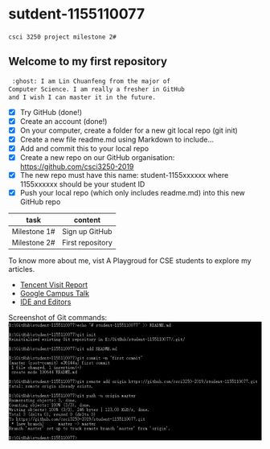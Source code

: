 # sutdent-1155110077

`csci 3250 project milestone 2#`

## Welcome to my first repository

	 :ghost: I am Lin Chuanfeng from the major of
	Computer Science. I am really a fresher in GitHub 
	and I wish I can master it in the future. 

- [x] Try GitHub (done!)
- [x] Create an account (done!)
- [x] On your computer, create a folder for a new git local repo (git init)
- [x] Create a new file readme.md using Markdown to include...
- [x] Add and commit this to your local repo
- [x] Create a new repo on our GitHub organisation: https://github.com/csci3250-2019
- [x] The new repo must have this name: student-1155xxxxxx where 1155xxxxxx should be your student ID
- [x] Push your local repo (which only includes readme.md) into this new GitHub repo

task|content
-|-
Milestone 1#|Sign up GitHub
Milestone 2#|First repository


To know more about me, vist A Playgroud for CSE students to explore my articles.

- [Tencent Visit Report](http://course.cse.cuhk.edu.hk/~csci3250/tencent-visit-report-3/)
- [Google Campus Talk](http://course.cse.cuhk.edu.hk/~csci3250/google-campus-talk/)
- [IDE and Editors](http://course.cse.cuhk.edu.hk/~csci3250/ide-and-editors/)

Screenshot of Git commands:
![](screenshot.png)